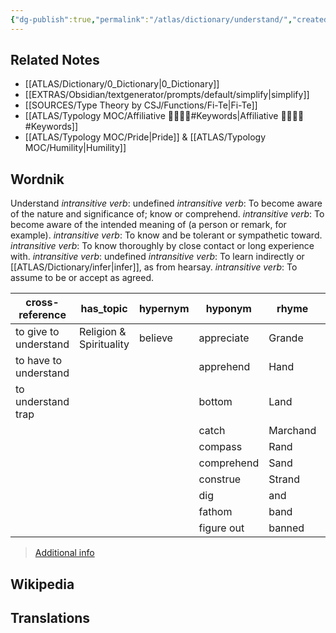 ```yaml
---
{"dg-publish":true,"permalink":"/atlas/dictionary/understand/","created":"2023-01-02T10:54:03.902+01:00","updated":"2023-04-08T01:09:39.688+02:00"}
---
```



## Related Notes 
- [[ATLAS/Dictionary/0_Dictionary\|0_Dictionary]]
- [[EXTRAS/Obsidian/textgenerator/prompts/default/simplify\|simplify]]
- [[SOURCES/Type Theory by CSJ/Functions/Fi-Te\|Fi-Te]]
- [[ATLAS/Typology MOC/Affiliative 👨‍👩‍👧‍👦#Keywords\|Affiliative 👨‍👩‍👧‍👦#Keywords]]  
- [[ATLAS/Typology MOC/Pride\|Pride]] & [[ATLAS/Typology MOC/Humility\|Humility]]

## Wordnik

Understand
*intransitive verb*: undefined
*intransitive verb*: To become aware of the nature and significance of; know or comprehend.
*intransitive verb*: To become aware of the intended meaning of (a person or remark, for example).
*intransitive verb*: To know and be tolerant or sympathetic toward.
*intransitive verb*: To know thoroughly by close contact or long experience with.
*intransitive verb*: undefined
*intransitive verb*: To learn indirectly or [[ATLAS/Dictionary/infer\|infer]], as from hearsay.
*intransitive verb*: To assume to be or accept as agreed.

| cross-reference |has_topic |hypernym |hyponym |rhyme |same-context |synonym |variant |verb-form |
| --- | --- | --- | --- | --- | --- | --- | --- | --- |
| to give to understand | Religion & Spirituality | believe | appreciate | Grande | Sicily | absorb | understood | understanding |
| to have to understand |  |  | apprehend | Hand | abstract | accept |  | understands |
| to understand trap |  |  | bottom | Land | all-composite | agree |  | understood |
|  |  |  | catch | Marchand | bring | allow |  |  |
|  |  |  | compass | Rand | call | appreciate |  |  |
|  |  |  | comprehend | Sand | cut | apprehend |  |  |
|  |  |  | construe | Strand | divided | apprehend |  |  |
|  |  |  | dig | and | eat | arrange |  |  |
|  |  |  | fathom | band | enumerate | assimilate |  |  |
|  |  |  | figure out | banned | fast | assume |  |  |

> [Additional info](https://www.wordnik.com/words/understand)

## Wikipedia 


## Translations 
